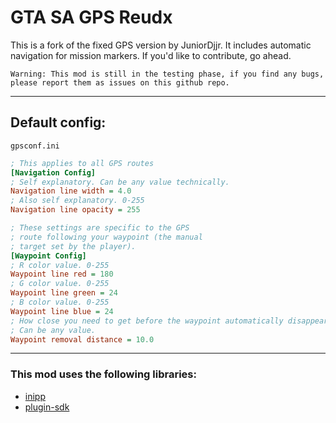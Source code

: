 # GTA SA GPS Reudx

This is a fork of the fixed GPS version by JuniorDjjr. It includes automatic navigation for mission markers.
If you'd like to contribute, go ahead.


    Warning: This mod is still in the testing phase, if you find any bugs, please report them as issues on this github repo.

---

## Default config:
`gpsconf.ini`
```ini
; This applies to all GPS routes
[Navigation Config]
; Self explanatory. Can be any value technically.
Navigation line width = 4.0
; Also self explanatory. 0-255
Navigation line opacity = 255

; These settings are specific to the GPS
; route following your waypoint (the manual
; target set by the player). 
[Waypoint Config]
; R color value. 0-255
Waypoint line red = 180
; G color value. 0-255
Waypoint line green = 24 
; B color value. 0-255
Waypoint line blue = 24
; How close you need to get before the waypoint automatically disappears.
; Can be any value.
Waypoint removal distance = 10.0

```
---
### This mod uses the following libraries:
* [inipp](https://github.com/mcmtroffaes/inipp)
* [plugin-sdk](https://github.com/DK22Pac/plugin-sdk)